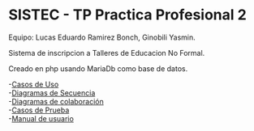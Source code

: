 # SISTEC - TP Practica Profesional 2


Equipo: Lucas Eduardo Ramirez Bonch, Ginobili Yasmin.

Sistema de inscripcion a Talleres de Educacion No Formal.

Creado en php usando MariaDb como base de datos.

-[Casos de Uso](https://github.com/Lubonch/SISTEC/tree/master/MISC/Casos%20de%20uso)<br />
-[Diagramas de Secuencia](https://github.com/Lubonch/SISTEC/tree/master/MISC/Diagramas%20de%20secuencia)<br />
-[Diagramas de colaboración](https://github.com/Lubonch/SISTEC/tree/master/MISC/diagramas%20de%20colaboracion)<br />
-[Casos de Prueba](https://github.com/Lubonch/SISTEC/tree/master/MISC/Casos%20de%20prueba)<br />
-[Manual de usuario](https://github.com/Lubonch/SISTEC/tree/master/MISC/Manual%20de%20uso)<br />
